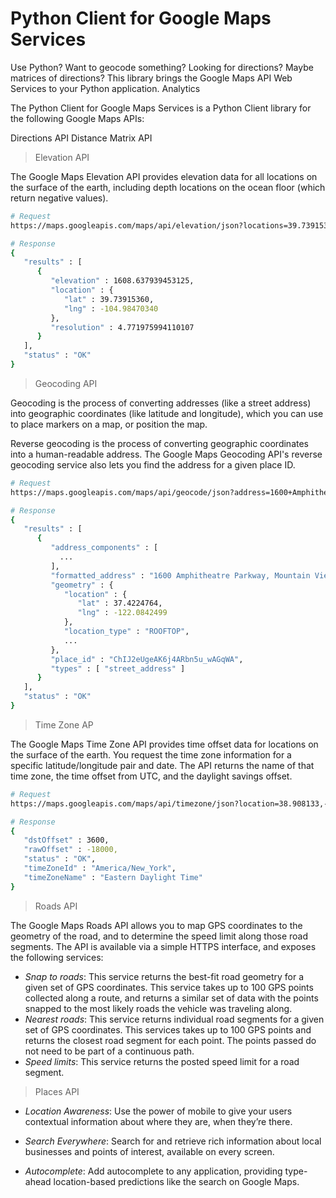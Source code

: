 # Python Client for Google Maps Services

Use Python? Want to geocode something? Looking for directions? Maybe matrices of directions? This library brings the Google Maps API Web Services to your Python application. Analytics

The Python Client for Google Maps Services is a Python Client library for the following Google Maps APIs:

Directions API
Distance Matrix API
> Elevation API

The Google Maps Elevation API provides elevation data for all locations on the surface of the earth, including depth locations on the ocean floor (which return negative values).

```sh 
# Request
https://maps.googleapis.com/maps/api/elevation/json?locations=39.7391536,-104.9847034&key=YOUR_API_KEY

# Response
{
   "results" : [
      {
         "elevation" : 1608.637939453125,
         "location" : {
            "lat" : 39.73915360,
            "lng" : -104.98470340
         },
         "resolution" : 4.771975994110107
      }
   ],
   "status" : "OK"
}

``` 

> Geocoding API

Geocoding is the process of converting addresses (like a street address) into geographic coordinates (like latitude and longitude), which you can use to place markers on a map, or position the map.

Reverse geocoding is the process of converting geographic coordinates into a human-readable address. The Google Maps Geocoding API's reverse geocoding service also lets you find the address for a given place ID.

```sh  
# Request
https://maps.googleapis.com/maps/api/geocode/json?address=1600+Amphitheatre+Parkway,+Mountain+View,+CA&key=YOUR_API_KEY

# Response
{
   "results" : [
      {
         "address_components" : [
           ...
         ],
         "formatted_address" : "1600 Amphitheatre Parkway, Mountain View, CA 94043, USA",
         "geometry" : {
            "location" : {
               "lat" : 37.4224764,
               "lng" : -122.0842499
            },
            "location_type" : "ROOFTOP",
            ...
         },
         "place_id" : "ChIJ2eUgeAK6j4ARbn5u_wAGqWA",
         "types" : [ "street_address" ]
      }
   ],
   "status" : "OK"
}

```


> Time Zone AP

The Google Maps Time Zone API provides time offset data for locations on the surface of the earth. You request the time zone information for a specific latitude/longitude pair and date. The API returns the name of that time zone, the time offset from UTC, and the daylight savings offset.

```sh
# Request
https://maps.googleapis.com/maps/api/timezone/json?location=38.908133,-77.047119&timestamp=1458000000&key=YOUR_API_KEY

# Response
{
   "dstOffset" : 3600,
   "rawOffset" : -18000,
   "status" : "OK",
   "timeZoneId" : "America/New_York",
   "timeZoneName" : "Eastern Daylight Time"
}
``` 

> Roads API

The Google Maps Roads API allows you to map GPS coordinates to the geometry of the road, and to determine the speed limit along those road segments. The API is available via a simple HTTPS interface, and exposes the following services:

- _Snap to roads_: This service returns the best-fit road geometry for a given set of GPS coordinates. This service takes up to 100 GPS points collected along a route, and returns a similar set of data with the points snapped to the most likely roads the vehicle was traveling along.  
- _Nearest roads_: This service returns individual road segments for a given set of GPS coordinates. This services takes up to 100 GPS points and returns the closest road segment for each point. The points passed do not need to be part of a continuous path.
- _Speed limits_: This service returns the posted speed limit for a road segment. 

> Places API

- _Location Awareness_: 
Use the power of mobile to give your users contextual information about where they are, when they’re there.

- _Search Everywhere_:
Search for and retrieve rich information about local businesses and points of interest, available on every screen.

- _Autocomplete_:
Add autocomplete to any application, providing type-ahead location-based predictions like the search on Google Maps.
